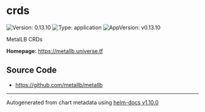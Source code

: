 # crds

![Version: 0.13.10](https://img.shields.io/badge/Version-0.13.10-informational?style=flat-square) ![Type: application](https://img.shields.io/badge/Type-application-informational?style=flat-square) ![AppVersion: v0.13.10](https://img.shields.io/badge/AppVersion-v0.13.10-informational?style=flat-square)

MetalLB CRDs

**Homepage:** <https://metallb.universe.tf>

## Source Code

* <https://github.com/metallb/metallb>

----------------------------------------------
Autogenerated from chart metadata using [helm-docs v1.10.0](https://github.com/norwoodj/helm-docs/releases/v1.10.0)
